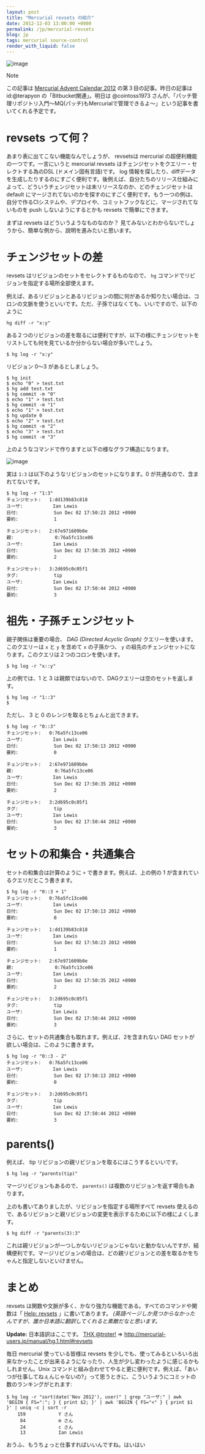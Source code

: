 ```yaml
---
layout: post
title: "Mercurial revsets の紹介"
date: 2012-12-03 13:00:00 +0000
permalink: /jp/mercurial-revsets
blog: jp
tags: mercurial source-control
render_with_liquid: false
---
```


![image](/assets/images/mercurial/mercurial_medium.png)

<div class="note">

<div class="title">

Note

</div>

この記事は [Mercurial Advent Calendar 2012](http://connpass.com/event/1431/)
の第３目の記事。昨日の記事は id:@terapyon の「Bitbucket関連」。明日は @cointoss1973
さんが、「パッチ管理リポジトリ入門～MQ(パッチ)もMercurialで管理できるよ～」という記事を書いてくれる予定です。

</div>

# revsets って何？

あまり表に出てこない機能なんでしょうが、 revsetsは mercurial の超便利機能の一つです。一言にいうと mercurial
revsets はチェンジセットをクエリー・セレクトする為のDSL (ドメイン固有言語)です。 log
情報を探したり、diffデータを生成したりするのにすごく便利です。後例えば、自分たちのリリース仕組みによって、どういうチェンジセットは未リリースなのか、どのチェンジセットは
default
にマージされてないのかを探すのにすごく便利です。もう一つの例は、自分で作るCIシステムや、デプロイや、コミットフックなどに、マージされてないものを
push しないようにするとかも revsets で簡単にできます。

まずは revsets はどういうようなものなのか？ 見てみないとわからないでしょうから、簡単な例から、説明を進みたいと思います。

# チェンジセットの差

revsets はリビジョンのセットをセレクトするものなので、 `hg` コマンドでリビジョンを指定する場所全部使えます。

例えば、あるリビジョンとあるリビジョンの間に何があるか知りたい場合は、コロンの文脈を使うといいです。ただ、子孫ではなくても、いいですので、以下のように

    hg diff -r "x:y"

ある２つのリビジョンの差を取るには便利ですが、以下の様にチェンジセットをリストしても何を見ているか分からない場合が多いでしょう。

    $ hg log -r "x:y"

リビジョン 0〜3 があるとしましょう。

    $ hg init
    $ echo "0" > test.txt
    $ hg add test.txt
    $ hg commit -m "0"
    $ echo "1" > test.txt
    $ hg commit -m "1"
    $ echo "1" > test.txt
    $ hg update 0
    $ echo "2" > test.txt
    $ hg commit -m "2"
    $ echo "3" > test.txt
    $ hg commit -m "3"

上のようなコマンドで作りますと以下の様なグラフ構造になります。

![image](/assets/images/687/tree1_medium.png)

実は `1:3` は以下のようなリビジョンのセットになります。0 が共通なので、含まれてないです。

    $ hg log -r "1:3"
    チェンジセット:   1:dd139b83c818
    ユーザ:           Ian Lewis
    日付:             Sun Dec 02 17:50:23 2012 +0900
    要約:             1

    チェンジセット:   2:67e971609b0e
    親:               0:76a5fc13ce06
    ユーザ:           Ian Lewis
    日付:             Sun Dec 02 17:50:35 2012 +0900
    要約:             2

    チェンジセット:   3:2d695c0c05f1
    タグ:             tip
    ユーザ:           Ian Lewis
    日付:             Sun Dec 02 17:50:44 2012 +0900
    要約:             3

# 祖先・子孫チェンジセット

親子関係は重要の場合、 _DAG (Directed Acyclic Graph)_ クエリーを使います。このクエリーは `x` と `y`
を含めて `x` の子孫かつ、 `y` の祖先のチェンジセットになります。このクエリは２つのコロンを使います。

    $ hg log -r "x::y"

上の例では、1 と 3 は親類ではないので、DAGクエリーは空のセットを返します。

    $ hg log -r "1::3"
    $

ただし、 3 と 0 のレンジを取るとちょんと出てきます。

    $ hg log -r "0::3"
    チェンジセット:   0:76a5fc13ce06
    ユーザ:           Ian Lewis
    日付:             Sun Dec 02 17:50:13 2012 +0900
    要約:             0

    チェンジセット:   2:67e971609b0e
    親:               0:76a5fc13ce06
    ユーザ:           Ian Lewis
    日付:             Sun Dec 02 17:50:35 2012 +0900
    要約:             2

    チェンジセット:   3:2d695c0c05f1
    タグ:             tip
    ユーザ:           Ian Lewis
    日付:             Sun Dec 02 17:50:44 2012 +0900
    要約:             3

# セットの和集合・共通集合

セットの和集合は計算のように `+` で書きます。例えば、上の例の 1 が含まれているクエリだとこう書きます。

    $ hg log -r "0::3 + 1"
    チェンジセット:   0:76a5fc13ce06
    ユーザ:           Ian Lewis
    日付:             Sun Dec 02 17:50:13 2012 +0900
    要約:             0

    チェンジセット:   1:dd139b83c818
    ユーザ:           Ian Lewis
    日付:             Sun Dec 02 17:50:23 2012 +0900
    要約:             1

    チェンジセット:   2:67e971609b0e
    親:               0:76a5fc13ce06
    ユーザ:           Ian Lewis
    日付:             Sun Dec 02 17:50:35 2012 +0900
    要約:             2

    チェンジセット:   3:2d695c0c05f1
    タグ:             tip
    ユーザ:           Ian Lewis
    日付:             Sun Dec 02 17:50:44 2012 +0900
    要約:             3

さらに、セットの共通集合も取れます。例えば、2を含まれない DAG セットが欲しい場合は、このように書きます。

    $ hg log -r "0::3 - 2"
    チェンジセット:   0:76a5fc13ce06
    ユーザ:           Ian Lewis
    日付:             Sun Dec 02 17:50:13 2012 +0900
    要約:             0

    チェンジセット:   3:2d695c0c05f1
    タグ:             tip
    ユーザ:           Ian Lewis
    日付:             Sun Dec 02 17:50:44 2012 +0900
    要約:             3

# parents()

例えば、 tip リビジョンの親リビジョンを取るにはこうするといいです。

    $ hg log -r "parents(tip)"

マージリビジョンもあるので、 `parents()` は複数のリビジョンを返す場合もあります。

上のも書いてありましたが、リビジョンを指定する場所すべて revsets
使えるので、あるリビジョンと親リビジョンの変更を表示するために以下の様によくします。

    $ hg diff -r "parents(3):3"

これは親リビジョンが一つしかないリビジョンじゃないと動かないんですが、結構便利です。マージリビジョンの場合は、どの親リビジョンとの差を取るかをちゃんと指定しないといけません。

# まとめ

revsets は関数や文脈が多く、かなり強力な機能である。すべてのコマンドや関数は「 [Help:
revsets](http://www.selenic.com/hg/help/revsets) 」に書いてあります。
_(英語ページしか見つからなかったんですが、誰か日本語に翻訳してくれると素敵だなと思います。_

**Update:** 日本語訳はここです。 [THX
@troter\!](https://twitter.com/troter/status/275461587123462145) =\>
<http://mercurial-users.jp/manual/hg.1.html#revsets>

毎日 mercurial 使っている皆様は revsets
を少しでも、使ってみるといろいろ出来なかったことが出来るようになったり、人生が少し変わったように感じるかもしれません。Unix
コマンドと組み合わせてやると更に便利です。例えば、「あいつが仕事してねぇんじゃないの?」って思うときに、こういうようにコミットの数のランキングがとれます:

    $ hg log -r "sort(date('Nov 2012'), user)" | grep "ユーザ:" | awk 'BEGIN { FS=":"; } { print $2; }' | awk 'BEGIN { FS="<" } { print $1 }' | uniq -c | sort -r
        159            Y さん
         84            m さん
         24            c さん
         13            Ian Lewis

おうふ、もうちょっと仕事すればいいんですね。はいはい
